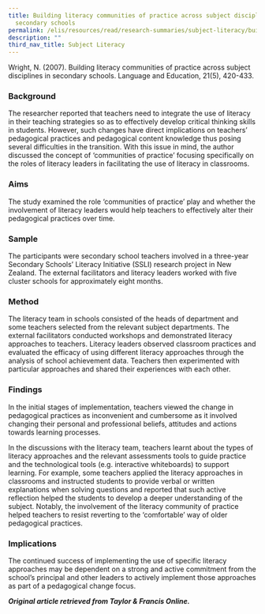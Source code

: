 ```yaml
---
title: Building literacy communities of practice across subject disciplines in
  secondary schools
permalink: /elis/resources/read/research-summaries/subject-literacy/building-literacy-communities-of-practice/
description: ""
third_nav_title: Subject Literacy
---
```

Wright, N. (2007). Building literacy communities of practice across subject disciplines in secondary schools. Language and Education, 21(5), 420-433.

### Background

The researcher reported that teachers need to integrate the use of literacy in their teaching strategies so as to effectively develop critical thinking skills in students. However, such changes have direct implications on teachers’ pedagogical practices and pedagogical content knowledge thus posing several difficulties in the transition. With this issue in mind, the author discussed the concept of ‘communities of practice’ focusing specifically on the roles of literacy leaders in facilitating the use of literacy in classrooms.

### Aims

The study examined the role ‘communities of practice’ play and whether the involvement of literacy leaders would help teachers to effectively alter their pedagogical practices over time.

### Sample

The participants were secondary school teachers involved in a three-year Secondary Schools’ Literacy Initiative (SSLI) research project in New Zealand. The external facilitators and literacy leaders worked with five cluster schools for approximately eight months.

### Method

The literacy team in schools consisted of the heads of department and some teachers selected from the relevant subject departments. The external facilitators conducted workshops and demonstrated literacy approaches to teachers. Literacy leaders observed classroom practices and evaluated the efficacy of using different literacy approaches through the analysis of school achievement data. Teachers then experimented with particular approaches and shared their experiences with each other.

### Findings

In the initial stages of implementation, teachers viewed the change in pedagogical practices as inconvenient and cumbersome as it involved changing their personal and professional beliefs, attitudes and actions towards learning processes.

In the discussions with the literacy team, teachers learnt about the types of literacy approaches and the relevant assessments tools to guide practice and the technological tools (e.g. interactive whiteboards) to support learning. For example, some teachers applied the literacy approaches in classrooms and instructed students to provide verbal or written explanations when solving questions and reported that such active reflection helped the students to develop a deeper understanding of the subject. Notably, the involvement of the literacy community of practice helped teachers to resist reverting to the ‘comfortable’ way of older pedagogical practices.

### Implications

The continued success of implementing the use of specific literacy approaches may be dependent on a strong and active commitment from the school’s principal and other leaders to actively implement those approaches as part of a pedagogical change focus.

_**Original article retrieved from Taylor & Francis Online.**_  

